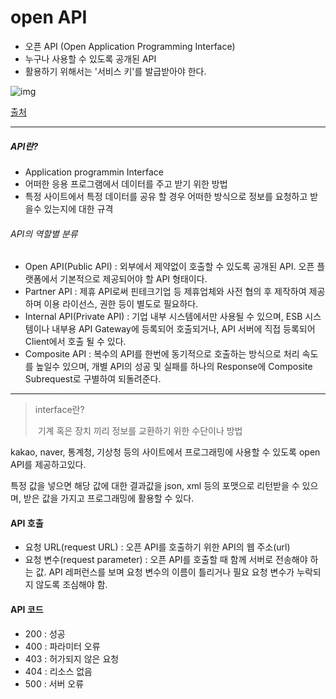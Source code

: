 # open API

- 오픈 API (Open Application Programming Interface)
- 누구나 사용할 수 있도록 공개된 API
- 활용하기 위해서는 '서비스 키'를 발급받아야 한다.

![img](https://www.incheon.go.kr/humanframe/theme/data/assets/image/data02/diagram-open-api.png)

[출처](https://www.incheon.go.kr/data/DATA020302)

<hr>

##### API란?

- Application programmin Interface
- 어떠한 응용 프로그램에서 데이터를 주고 받기 위한 방법
- 특정 사이트에서 특정 데이터를 공유 할 경우 어떠한 방식으로 정보를 요청하고 받을수 있는지에 대한 규격

###### API의 역할별 분류

- Open API(Public API) : 외부에서 제약없이 호출할 수 있도록 공개된 API. 오픈 플랫폼에서 기본적으로 제공되어야 할 API 형태이다.
- Partner API : 제휴 API로써 핀테크기업 등 제휴업체와 사전 협의 후 제작하여 제공하며 이용 라이선스, 권한 등이 별도로 필요하다.
- Internal API(Private API) : 기업 내부 시스템에서만 사용될 수 있으며, ESB 시스템이나 내부용 API Gateway에 등록되어 호출되거나, API 서버에 직접 등록되어 Client에서 호출 될 수 있다.
- Composite API : 복수의 API를 한번에 동기적으로 호출하는 방식으로 처리 속도를 높일수 있으며, 개별 API의 성공 및 실패를 하나의 Response에 Composite Subrequest로 구별하여 되돌려준다.

<hr>

> interface란?
>
> ​	기계 혹은 장치 끼리 정보를 교환하기 위한 수단이나 방법



kakao, naver, 통계청, 기상청 등의 사이트에서 프로그래밍에 사용할 수 있도록 open API를 제공하고있다.

특정 값을 넣으면 해당 값에 대한 결과값을 json, xml 등의 포맷으로 리턴받을 수 있으며, 받은 값을 가지고 프로그래밍에 활용할 수 있다.



#### API 호출

- 요청 URL(request URL) : 오픈 API를 호출하기 위한 API의 웹 주소(url)
- 요청 변수(request parameter) : 오픈 API를 호출할 때 함께 서버로 전송해야 하는 값. API 레퍼런스를 보며 요청 변수의 이름이 틀리거나 필요 요청 변수가 누락되지 않도록 조심해야 함.

#### API 코드

- 200 : 성공
- 400 : 파라미터 오류
- 403 : 허가되지 않은 요청
- 404 : 리소스 없음
- 500 : 서버 오류

